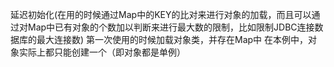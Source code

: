 延迟初始化(在用的时候通过Map中的KEY的比对来进行对象的加载，而且可以通过对Map中已有对象的个数加以判断来进行最大数的限制，比如限制JDBC连接数据库的最大连接数)
第一次使用的时候加载对象类，并存在Map中
在本例中，对象实际上都只能创建一个（即对象都是单例）